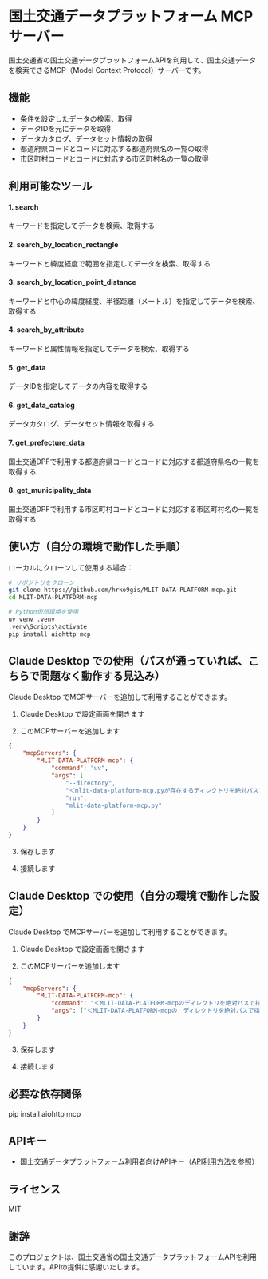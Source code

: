# 国土交通データプラットフォーム MCP サーバー

国土交通省の国土交通データプラットフォームAPIを利用して、国土交通データを検索できるMCP（Model Context Protocol）サーバーです。

## 機能

- 条件を設定したデータの検索、取得
- データIDを元にデータを取得
- データカタログ、データセット情報の取得
- 都道府県コードとコードに対応する都道府県名の一覧の取得
- 市区町村コードとコードに対応する市区町村名の一覧の取得

## 利用可能なツール
#### 1. search

キーワードを指定してデータを検索、取得する

#### 2. search_by_location_rectangle

キーワードと緯度経度で範囲を指定してデータを検索、取得する

#### 3. search_by_location_point_distance

キーワードと中心の緯度経度、半径距離（メートル）を指定してデータを検索、取得する

#### 4. search_by_attribute

キーワードと属性情報を指定してデータを検索、取得する

#### 5. get_data

 データIDを指定してデータの内容を取得する

#### 6. get_data_catalog

データカタログ、データセット情報を取得する

#### 7. get_prefecture_data

国土交通DPFで利用する都道府県コードとコードに対応する都道府県名の一覧を取得する

#### 8. get_municipality_data

国土交通DPFで利用する市区町村コードとコードに対応する市区町村名の一覧を取得する

## 使い方（自分の環境で動作した手順）

ローカルにクローンして使用する場合：

```bash
# リポジトリをクローン
git clone https://github.com/hrko9gis/MLIT-DATA-PLATFORM-mcp.git
cd MLIT-DATA-PLATFORM-mcp

# Python仮想環境を使用
uv venv .venv
.venv\Scripts\activate
pip install aiohttp mcp
```

## Claude Desktop での使用（パスが通っていれば、こちらで問題なく動作する見込み）

Claude Desktop でMCPサーバーを追加して利用することができます。

1. Claude Desktop で設定画面を開きます

2. このMCPサーバーを追加します
```json
{
    "mcpServers": {
        "MLIT-DATA-PLATFORM-mcp": {
            "command": "uv",
            "args": [
                "--directory",
                "＜mlit-data-platform-mcp.pyが存在するディレクトリを絶対パスで指定＞",
                "run",
                "mlit-data-platform-mcp.py"
            ]
        }
    }
}
```

3. 保存します

4. 接続します

## Claude Desktop での使用（自分の環境で動作した設定）
Claude Desktop でMCPサーバーを追加して利用することができます。

1. Claude Desktop で設定画面を開きます

2. このMCPサーバーを追加します
```json
{
    "mcpServers": {
        "MLIT-DATA-PLATFORM-mcp": {
            "command": "＜MLIT-DATA-PLATFORM-mcpのディレクトリを絶対パスで指定＞\\venv\\Scripts\\python.exe",
            "args": ["＜MLIT-DATA-PLATFORM-mcpの」ディレクトリを絶対パスで指定＞\\mlit-data-platform-mcp.py"]
        }
    }
}
```

3. 保存します

4. 接続します

## 必要な依存関係

pip install aiohttp mcp

## APIキー

- 国土交通データプラットフォーム利用者向けAPIキー（[API利用方法](https://www.reinfolib.mlit.go.jp/help/apiManual/#titleApiApplication)を参照）

## ライセンス

MIT

## 謝辞

このプロジェクトは、国土交通省の国土交通データプラットフォームAPIを利用しています。APIの提供に感謝いたします。
